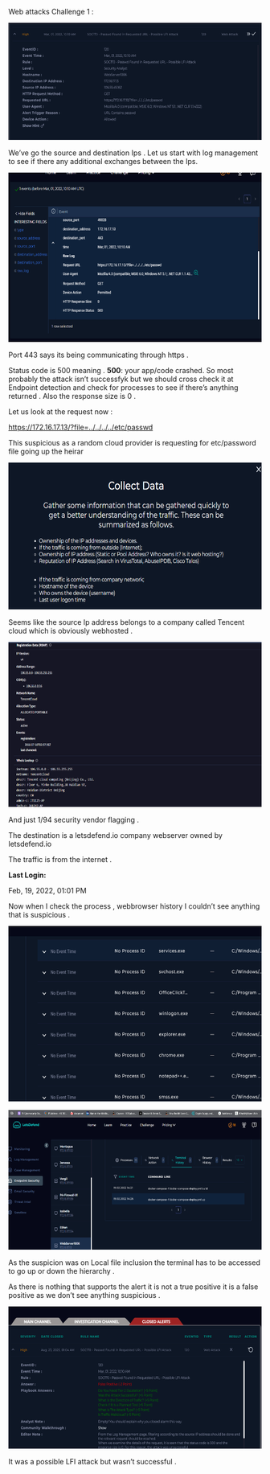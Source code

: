 Web attacks Challenge 1 :

<img src="./media2/media/image1.png"
style="width:6.5in;height:2.43056in"
alt="A screenshot of a computer AI-generated content may be incorrect." />

We’ve go the source and destination Ips . Let us start with log
management to see if there any additional exchanges between the Ips.

<img src="./media2/media/image2.png"
style="width:6.5in;height:3.50347in"
alt="A screenshot of a computer AI-generated content may be incorrect." />

Port 443 says its being communicating through https .

Status code is 500 meaning . **500**: your app/code crashed. So most
probably the attack isn’t successfyk but we should cross check it at
Endpoint detection and check for processes to see if there’s anything
returned . Also the response size is 0 .

Let us look at the request now :

<https://172.16.17.13/?file=../../../../etc/passwd>

This suspicious as a random cloud provider is requesting for
etc/password file going up the heirar

<img src="./media2/media/image3.png"
style="width:6.5in;height:3.04653in"
alt="A screenshot of a computer error AI-generated content may be incorrect." />

Seems like the source Ip address belongs to a company called Tencent
cloud which is obviously webhosted .

<img src="./media2/media/image4.png"
style="width:6.5in;height:3.41389in"
alt="A screenshot of a computer AI-generated content may be incorrect." />

And just 1/94 security vendor flagging .

The destination is a letsdefend.io company webserver owned by
letsdefend.io

The traffic is from the internet .

**Last Login:**

Feb, 19, 2022, 01:01 PM

Now when I check the process , webbrowser history I couldn’t see
anything that is suspicious .

<img src="./media2/media/image5.png"
style="width:6.5in;height:3.63333in"
alt="A screenshot of a computer AI-generated content may be incorrect." />

<img src="./media2/media/image6.png"
style="width:6.5in;height:2.90486in"
alt="A screenshot of a computer AI-generated content may be incorrect." />

As the suspicion was on Local file inclusion the terminal has to be
accessed to go up or down the hierarchy .

As there is nothing that supports the alert it is not a true positive it
is a false positive as we don’t see anything suspicious .

<img src="./media2/media/image7.png"
style="width:6.5in;height:2.94514in"
alt="A screenshot of a computer AI-generated content may be incorrect." />

It was a possible LFI attack but wasn’t successful .

